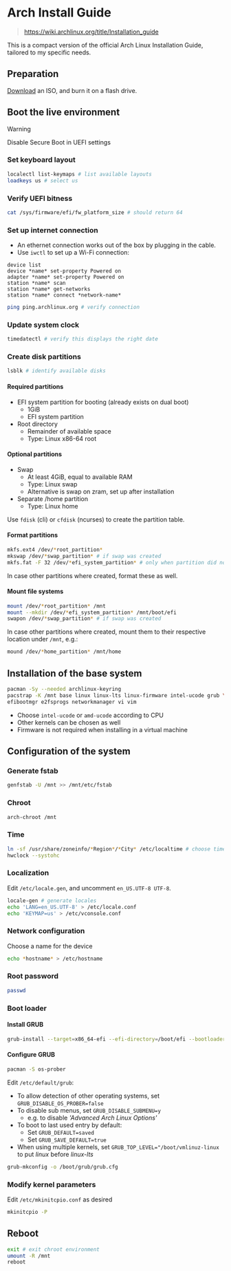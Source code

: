 # Arch Install Guide

> https://wiki.archlinux.org/title/Installation_guide

This is a compact version of the official Arch Linux Installation Guide, 
tailored to my specific needs.

## Preparation

[Download](https://archlinux.org/download/) an ISO, and burn it on a flash 
drive.

## Boot the live environment

> [!WARNING]
> Disable Secure Boot in UEFI settings

### Set  keyboard layout

```sh
localectl list-keymaps # list available layouts
loadkeys us # select us
```

### Verify UEFI bitness

```sh
cat /sys/firmware/efi/fw_platform_size # should return 64
```

### Set up internet connection

- An ethernet connection works out of the box by plugging in the cable.
- Use `iwctl` to set up a Wi-Fi connection:

```iwctl
device list
device *name* set-property Powered on
adapter *name* set-property Powered on
station *name* scan
station *name* get-networks
station *name* connect *network-name*
```

```sh
ping ping.archlinux.org # verify connection
```

### Update system clock

```sh
timedatectl # verify this displays the right date
```

### Create disk partitions

```sh
lsblk # identify available disks
```

#### Required partitions

- EFI system partition for booting (already exists on dual boot)
    - 1GiB
    - EFI system partition
- Root directory
    - Remainder of available space
    - Type: Linux x86-64 root

#### Optional partitions

- Swap
    - At least 4GiB, equal to available RAM
    - Type: Linux swap
    - Alternative is swap on zram, set up after installation
- Separate /home partition
    - Type: Linux home

Use `fdisk` (cli) or `cfdisk` (ncurses) to create the partition table.

#### Format partitions

```sh
mkfs.ext4 /dev/*root_partition*
mkswap /dev/*swap_partition* # if swap was created
mkfs.fat -F 32 /dev/*efi_system_partition* # only when partition did not exist yet
```

In case other partitions where created, format these as well.

#### Mount file systems

```sh
mount /dev/*root_partition* /mnt
mount --mkdir /dev/*efi_system_partition* /mnt/boot/efi
swapon /dev/*swap_partition* # if swap was created
```
In case other partitions where created, mount them to their respective location
under `/mnt`, e.g.:

```sh
mound /dev/*home_partition* /mnt/home
```

## Installation of the base system

```sh
pacman -Sy --needed archlinux-keyring
pacstrap -K /mnt base linux linux-lts linux-firmware intel-ucode grub \
efibootmgr e2fsprogs networkmanager vi vim
```

- Choose `intel-ucode` or `amd-ucode` according to CPU
- Other kernels can be chosen as well
- Firmware is not required when installing in a virtual machine

## Configuration of the system

### Generate fstab

```sh
genfstab -U /mnt >> /mnt/etc/fstab
```

### Chroot

```sh
arch-chroot /mnt
```

### Time

```sh
ln -sf /usr/share/zoneinfo/*Region*/*City* /etc/localtime # choose timezone
hwclock --systohc
```

### Localization

Edit `/etc/locale.gen`, and uncomment `en_US.UTF-8 UTF-8`.

```sh
locale-gen # generate locales
echo 'LANG=en_US.UTF-8' > /etc/locale.conf
echo 'KEYMAP=us' > /etc/vconsole.conf
```

### Network configuration

Choose a name for the device

```sh
echo *hostname* > /etc/hostname
```

### Root password

```sh
passwd
```

### Boot loader

#### Install GRUB

```sh
grub-install --target=x86_64-efi --efi-directory=/boot/efi --bootloader-id=GRUB
```

#### Configure GRUB

```sh
pacman -S os-prober
```

Edit `/etc/default/grub`:
- To allow detection of other operating systems, set `GRUB_DISABLE_OS_PROBER=false`
- To disable sub menus, set `GRUB_DISABLE_SUBMENU=y`
    - e.g. to disable *'Advanced Arch Linux Options'*
- To boot to last used entry by default:
    - Set `GRUB_DEFAULT=saved`
    - Set `GRUB_SAVE_DEFAULT=true`
- When using multiple kernels, set `GRUB_TOP_LEVEL="/boot/vmlinuz-linux` to put
*linux* before *linux-lts*

```sh
grub-mkconfig -o /boot/grub/grub.cfg
```

### Modify kernel parameters

Edit `/etc/mkinitcpio.conf` as desired

```sh
mkinitcpio -P
```

## Reboot

```sh
exit # exit chroot environment
umount -R /mnt
reboot
```
